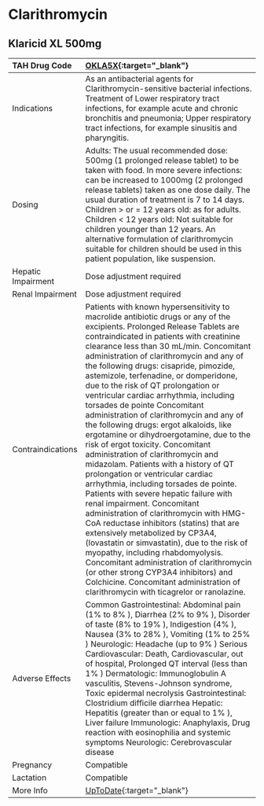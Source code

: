 # Clarithromycin

## Klaricid XL 500mg

| TAH Drug Code      | [OKLA5X](https://www.tahsda.org.tw/drugs/hissearch.php?drug_code=OKLA5X){:target="_blank"}                                                                                                                                                                                                                                                                                                                                                                                                                                                                                                                                                                                                                                                                                                                                                                                                                                                                                                                                                                                                                                                                                                                                                                          |
|:-------------------|:--------------------------------------------------------------------------------------------------------------------------------------------------------------------------------------------------------------------------------------------------------------------------------------------------------------------------------------------------------------------------------------------------------------------------------------------------------------------------------------------------------------------------------------------------------------------------------------------------------------------------------------------------------------------------------------------------------------------------------------------------------------------------------------------------------------------------------------------------------------------------------------------------------------------------------------------------------------------------------------------------------------------------------------------------------------------------------------------------------------------------------------------------------------------------------------------------------------------------------------------------------------------|
| Indications        | As an antibacterial agents for Clarithromycin-sensitive bacterial infections. Treatment of Lower respiratory tract infections, for example acute and chronic bronchitis and pneumonia; Upper respiratory tract infections, for example sinusitis and pharyngitis.                                                                                                                                                                                                                                                                                                                                                                                                                                                                                                                                                                                                                                                                                                                                                                                                                                                                                                                                                                                                   |
| Dosing             | Adults: The usual recommended dose: 500mg (1 prolonged release tablet) to be taken with food. In more severe infections: can be increased to 1000mg (2 prolonged release tablets) taken as one dose daily. The usual duration of treatment is 7 to 14 days. Children > or = 12 years old: as for adults. Children < 12 years old: Not suitable for children younger than 12 years. An alternative formulation of clarithromycin suitable for children should be used in this patient population, like suspension.                                                                                                                                                                                                                                                                                                                                                                                                                                                                                                                                                                                                                                                                                                                                                   |
| Hepatic Impairment | Dose adjustment required                                                                                                                                                                                                                                                                                                                                                                                                                                                                                                                                                                                                                                                                                                                                                                                                                                                                                                                                                                                                                                                                                                                                                                                                                                            |
| Renal Impairment   | Dose adjustment required                                                                                                                                                                                                                                                                                                                                                                                                                                                                                                                                                                                                                                                                                                                                                                                                                                                                                                                                                                                                                                                                                                                                                                                                                                            |
| Contraindications  | Patients with known hypersensitivity to macrolide antibiotic drugs or any of the excipients. Prolonged Release Tablets are contraindicated in patients with creatinine clearance less than 30 mL/min. Concomitant administration of clarithromycin and any of the following drugs: cisapride, pimozide, astemizole, terfenadine, or domperidone, due to the risk of QT prolongation or ventricular cardiac arrhythmia, including torsades de pointe Concomitant administration of clarithromycin and any of the following drugs: ergot alkaloids, like ergotamine or dihydroergotamine, due to the risk of ergot toxicity. Concomitant administration of clarithromycin and midazolam. Patients with a history of QT prolongation or ventricular cardiac arrhythmia, including torsades de pointe. Patients with severe hepatic failure with renal impairment. Concomitant administration of clarithromycin with HMG-CoA reductase inhibitors (statins) that are extensively metabolized by CP3A4, (lovastatin or simvastatin), due to the risk of myopathy, including rhabdomyolysis. Concomitant administration of clarithromycin (or other strong CYP3A4 inhibitors) and Colchicine. Concomitant administration of clarithromycin with ticagrelor or ranolazine. |
| Adverse Effects    | Common Gastrointestinal: Abdominal pain (1% to 8% ), Diarrhea (2% to 9% ), Disorder of taste (8% to 19% ), Indigestion (4% ), Nausea (3% to 28% ), Vomiting (1% to 25% ) Neurologic: Headache (up to 9% ) Serious Cardiovascular: Death, Cardiovascular, out of hospital, Prolonged QT interval (less than 1% ) Dermatologic: Immunoglobulin A vasculitis, Stevens-Johnson syndrome, Toxic epidermal necrolysis Gastrointestinal: Clostridium difficile diarrhea Hepatic: Hepatitis (greater than or equal to 1% ), Liver failure Immunologic: Anaphylaxis, Drug reaction with eosinophilia and systemic symptoms Neurologic: Cerebrovascular disease                                                                                                                                                                                                                                                                                                                                                                                                                                                                                                                                                                                                               |
| Pregnancy          | Compatible                                                                                                                                                                                                                                                                                                                                                                                                                                                                                                                                                                                                                                                                                                                                                                                                                                                                                                                                                                                                                                                                                                                                                                                                                                                          |
| Lactation          | Compatible                                                                                                                                                                                                                                                                                                                                                                                                                                                                                                                                                                                                                                                                                                                                                                                                                                                                                                                                                                                                                                                                                                                                                                                                                                                          |
| More Info          | [UpToDate](https://www.uptodate.com/contents/clarithromycin-drug-information){:target="_blank"}                                                                                                                                                                                                                                                                                                                                                                                                                                                                                                                                                                                                                                                                                                                                                                                                                                                                                                                                                                                                                                                                                                                                                                     |

